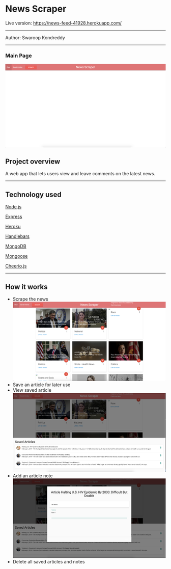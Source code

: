 <h1>News Scraper</h1>

Live version: https://news-feed-41928.herokuapp.com/

<hr></hr>

Author: Swaroop Kondreddy

<hr></hr>

<h3> Main Page </h3>

![alt text](./public/assets/img/homepage.png "News Scraper")

<h2> Project overview</h2>
A web app that lets users view and leave comments on the latest news.

<hr></hr>

<h2>Technology used</h2>

[Node.js](https://nodejs.org/en/)

[Express](https://expressjs.com/)

[Heroku](https://heroku.com/)

[Handlebars](https://handlebarsjs.com/)

[MongoDB](https://www.mongodb.com/)

[Mongoose](https://mongoosejs.com/)

[Cheerio.js](https://cheerio.js.org/)

<hr></hr>

<h2>How it works</h2>

- Scrape the news
  ![alt text](./public/assets/img/articles.png "News Scraper")
- Save an article for later use
- View saved article
  ![alt text](./public/assets/img/saved.png "News Scraper")
- Add an article note
  ![alt text](./public/assets/img/note.png "News Scraper")
- Delete all saved articles and notes
